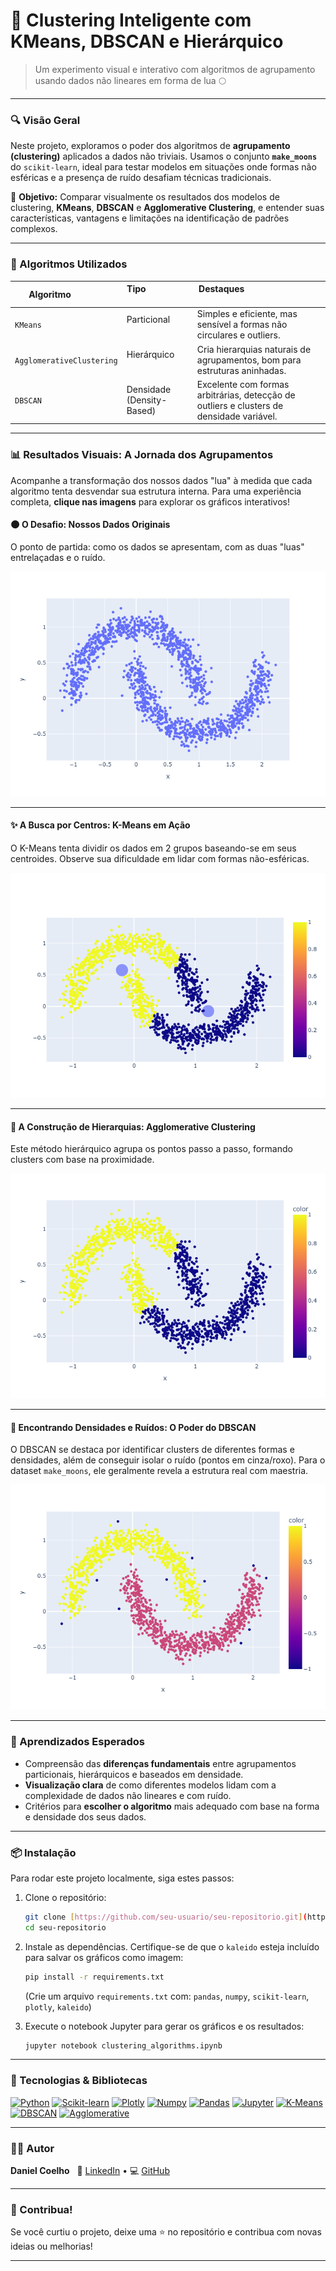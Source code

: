 # 🌙 Clustering Inteligente com KMeans, DBSCAN e Hierárquico

> Um experimento visual e interativo com algoritmos de agrupamento usando dados não lineares em forma de lua 🌕

---

### 🔍 Visão Geral

Neste projeto, exploramos o poder dos algoritmos de **agrupamento (clustering)** aplicados a dados não triviais. Usamos o conjunto **`make_moons`** do `scikit-learn`, ideal para testar modelos em situações onde formas não esféricas e a presença de ruído desafiam técnicas tradicionais.

🎯 **Objetivo:** Comparar visualmente os resultados dos modelos de clustering, **KMeans**, **DBSCAN** e **Agglomerative Clustering**, e entender suas características, vantagens e limitações na identificação de padrões complexos.

---

### 🚀 Algoritmos Utilizados

| Algoritmo               | Tipo                      | Destaques                                                                 |
|-------------------------|---------------------------|--------------------------------------------------------------------------|
| `KMeans`                | Particional               | Simples e eficiente, mas sensível a formas não circulares e outliers.    |
| `AgglomerativeClustering` | Hierárquico            | Cria hierarquias naturais de agrupamentos, bom para estruturas aninhadas. |
| `DBSCAN`                | Densidade (Density-Based) | Excelente com formas arbitrárias, detecção de outliers e clusters de densidade variável. |

---

### 📊 Resultados Visuais: A Jornada dos Agrupamentos

Acompanhe a transformação dos nossos dados "lua" à medida que cada algoritmo tenta desvendar sua estrutura interna. Para uma experiência completa, **clique nas imagens** para explorar os gráficos interativos!

#### 🌑 O Desafio: Nossos Dados Originais
O ponto de partida: como os dados se apresentam, com as duas "luas" entrelaçadas e o ruído.

[![Dataset Original](images/original_dataset_moon.png)](original_dataset_moon.html)

---

#### ✨ A Busca por Centros: K-Means em Ação
O K-Means tenta dividir os dados em 2 grupos baseando-se em seus centroides. Observe sua dificuldade em lidar com formas não-esféricas.

[![K-Means Clustering](images/kmeans_clusters_and_centroids.png)](kmeans_clusters_and_centroids.html)

---

#### 🌳 A Construção de Hierarquias: Agglomerative Clustering
Este método hierárquico agrupa os pontos passo a passo, formando clusters com base na proximidade.

[![Agglomerative Clustering](images/agglomerative_clusters.png)](agglomerative_clusters.html)

---

#### 🌌 Encontrando Densidades e Ruídos: O Poder do DBSCAN
O DBSCAN se destaca por identificar clusters de diferentes formas e densidades, além de conseguir isolar o ruído (pontos em cinza/roxo). Para o dataset `make_moons`, ele geralmente revela a estrutura real com maestria.

[![DBSCAN Clustering](images/dbscan_clusters.png)](dbscan_clusters.html)

---

### 🧠 Aprendizados Esperados

- Compreensão das **diferenças fundamentais** entre agrupamentos particionais, hierárquicos e baseados em densidade.
- **Visualização clara** de como diferentes modelos lidam com a complexidade de dados não lineares e com ruído.
- Critérios para **escolher o algoritmo** mais adequado com base na forma e densidade dos seus dados.

---

### 📦 Instalação

Para rodar este projeto localmente, siga estes passos:

1.  Clone o repositório:

    ```bash
    git clone [https://github.com/seu-usuario/seu-repositorio.git](https://github.com/seu-usuario/seu-repositorio.git)
    cd seu-repositorio
    ```

2.  Instale as dependências. Certifique-se de que o `kaleido` esteja incluído para salvar os gráficos como imagem:

    ```bash
    pip install -r requirements.txt
    ```
    (Crie um arquivo `requirements.txt` com: `pandas`, `numpy`, `scikit-learn`, `plotly`, `kaleido`)

3.  Execute o notebook Jupyter para gerar os gráficos e os resultados:

    ```bash
    jupyter notebook clustering_algorithms.ipynb
    ```

---

### 🧰 Tecnologias & Bibliotecas

[![Python](https://img.shields.io/badge/Python-3776AB?style=for-the-badge&logo=python&logoColor=white)](https://www.python.org/)
[![Scikit-learn](https://img.shields.io/badge/scikit--learn-F7931E?style=for-the-badge&logo=scikit-learn&logoColor=white)](https://scikit-learn.org/)
[![Plotly](https://img.shields.io/badge/Plotly-3F4F75?style=for-the-badge&logo=plotly&logoColor=white)](https://plotly.com/python/)
[![Numpy](https://img.shields.io/badge/Numpy-777BB4?style=for-the-badge&logo=numpy&logoColor=white)](https://numpy.org/)
[![Pandas](https://img.shields.io/badge/Pandas-333333?style=for-the-badge&logo=pandas)](https://pandas.pydata.org/)
[![Jupyter](https://img.shields.io/badge/Jupyter-F37626?style=for-the-badge&logo=jupyter&logoColor=white)](https://jupyter.org/)
[![K-Means](https://img.shields.io/badge/K--Means-blue?style=for-the-badge&logo=appveyor&logoColor=white)](https://scikit-learn.org/stable/modules/clustering.html#k-means)
[![DBSCAN](https://img.shields.io/badge/DBSCAN-red?style=for-the-badge&logo=appveyor&logoColor=white)](https://scikit-learn.org/stable/modules/clustering.html#dbscan)
[![Agglomerative](https://img.shields.io/badge/Agglomerative-green?style=for-the-badge&logo=appveyor&logoColor=white)](https://scikit-learn.org/stable/modules/clustering.html#hierarchical-clustering)

---

### 👨‍💻 Autor

**Daniel Coelho**  
💼 [LinkedIn](https://www.linkedin.com/in/daniel-coelho-818381293/) • 💻 [GitHub](https://github.com/danccoelho)  

---

### 🌟 Contribua!

Se você curtiu o projeto, deixe uma ⭐ no repositório e contribua com novas ideias ou melhorias!

---